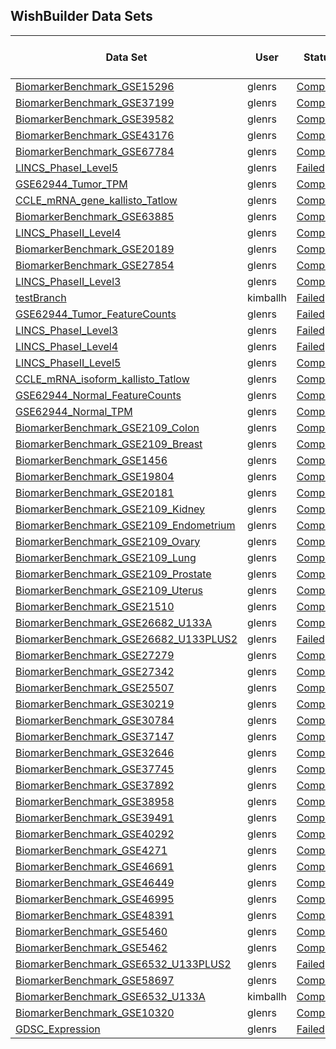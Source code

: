 ## WishBuilder Data Sets

<div class="table-scroll" markdown = "block">

|	Data Set	|	User	|	Status	|	Date	|	Time Elapsed	|	Samples	|	Meta Data Variables	|	Feature Variables	|
|	----	|	----	|	----	|	----	|	----	|	----	|	----	|	----	|
|	[BiomarkerBenchmark_GSE15296]({{site.url}}/Descriptions/BiomarkerBenchmark_GSE15296-description)	|	glenrs	|	[Complete]({{site.url}}/StatusReports/BiomarkerBenchmark_GSE15296-status)	|	01/12/18	|	00h:00m:18s	|	74	|	2	|	20024	|
|	[BiomarkerBenchmark_GSE37199]({{site.url}}/Descriptions/BiomarkerBenchmark_GSE37199-description)	|	glenrs	|	[Complete]({{site.url}}/StatusReports/BiomarkerBenchmark_GSE37199-status)	|	01/12/18	|	00h:00m:20s	|	93	|	4	|	20024	|
|	[BiomarkerBenchmark_GSE39582]({{site.url}}/Descriptions/BiomarkerBenchmark_GSE39582-description)	|	glenrs	|	[Complete]({{site.url}}/StatusReports/BiomarkerBenchmark_GSE39582-status)	|	01/12/18	|	00h:01m:06s	|	556	|	28	|	20024	|
|	[BiomarkerBenchmark_GSE43176]({{site.url}}/Descriptions/BiomarkerBenchmark_GSE43176-description)	|	glenrs	|	[Complete]({{site.url}}/StatusReports/BiomarkerBenchmark_GSE43176-status)	|	01/12/18	|	00h:00m:15s	|	103	|	4	|	11832	|
|	[BiomarkerBenchmark_GSE67784]({{site.url}}/Descriptions/BiomarkerBenchmark_GSE67784-description)	|	glenrs	|	[Complete]({{site.url}}/StatusReports/BiomarkerBenchmark_GSE67784-status)	|	01/12/18	|	00h:00m:34s	|	263	|	4	|	21614	|
|	[LINCS_PhaseI_Level5]({{site.url}}/Descriptions/LINCS_PhaseI_Level5-description)	|	glenrs	|	[Failed]({{site.url}}/StatusReports/LINCS_PhaseI_Level5-status)	|	01/12/18	|	10h:46m:18s	|	473647	|	17	|	12328	|
|	[GSE62944_Tumor_TPM]({{site.url}}/Descriptions/GSE62944_Tumor_TPM-description)	|	glenrs	|	[Complete]({{site.url}}/StatusReports/GSE62944_Tumor_TPM-status)	|	01/11/18	|	01h:23m:15s	|	9264	|	520	|	23368	|
|	[CCLE_mRNA_gene_kallisto_Tatlow]({{site.url}}/Descriptions/CCLE_mRNA_gene_kallisto_Tatlow-description)	|	glenrs	|	[Complete]({{site.url}}/StatusReports/CCLE_mRNA_gene_kallisto_Tatlow-status)	|	01/11/18	|	00h:14m:59s	|	922	|	9	|	58684	|
|	[BiomarkerBenchmark_GSE63885]({{site.url}}/Descriptions/BiomarkerBenchmark_GSE63885-description)	|	glenrs	|	[Complete]({{site.url}}/StatusReports/BiomarkerBenchmark_GSE63885-status)	|	01/11/18	|	00h:00m:26s	|	92	|	12	|	20024	|
|	[LINCS_PhaseII_Level4]({{site.url}}/Descriptions/LINCS_PhaseII_Level4-description)	|	glenrs	|	[Complete]({{site.url}}/StatusReports/LINCS_PhaseII_Level4-status)	|	01/11/18	|	22h:51m:23s	|	345976	|	25	|	12328	|
|	[BiomarkerBenchmark_GSE20189]({{site.url}}/Descriptions/BiomarkerBenchmark_GSE20189-description)	|	glenrs	|	[Complete]({{site.url}}/StatusReports/BiomarkerBenchmark_GSE20189-status)	|	01/11/18	|	00h:00m:30s	|	162	|	4	|	11832	|
|	[BiomarkerBenchmark_GSE27854]({{site.url}}/Descriptions/BiomarkerBenchmark_GSE27854-description)	|	glenrs	|	[Complete]({{site.url}}/StatusReports/BiomarkerBenchmark_GSE27854-status)	|	01/11/18	|	00h:00m:26s	|	113	|	2	|	20024	|
|	[LINCS_PhaseII_Level3]({{site.url}}/Descriptions/LINCS_PhaseII_Level3-description)	|	glenrs	|	[Complete]({{site.url}}/StatusReports/LINCS_PhaseII_Level3-status)	|	01/11/18	|	20h:00m:31s	|	345976	|	25	|	12328	|
|	[testBranch]({{site.url}}/Descriptions/testBranch-description)	|	kimballh	|	[Failed]({{site.url}}/StatusReports/testBranch-status)	|	01/10/18	|	00h:00m:06s	|	0	|	0	|	0	|
|	[GSE62944_Tumor_FeatureCounts]({{site.url}}/Descriptions/GSE62944_Tumor_FeatureCounts-description)	|	glenrs	|	[Failed]({{site.url}}/StatusReports/GSE62944_Tumor_FeatureCounts-status)	|	01/09/18	|	00h:25m:35s	|	9264	|	520	|	23368	|
|	[LINCS_PhaseI_Level3]({{site.url}}/Descriptions/LINCS_PhaseI_Level3-description)	|	glenrs	|	[Failed]({{site.url}}/StatusReports/LINCS_PhaseI_Level3-status)	|	01/05/18	|	N/A	|	0	|	0	|	0	|
|	[LINCS_PhaseI_Level4]({{site.url}}/Descriptions/LINCS_PhaseI_Level4-description)	|	glenrs	|	[Failed]({{site.url}}/StatusReports/LINCS_PhaseI_Level4-status)	|	01/05/18	|	N/A	|	0	|	0	|	0	|
|	[LINCS_PhaseII_Level5]({{site.url}}/Descriptions/LINCS_PhaseII_Level5-description)	|	glenrs	|	[Complete]({{site.url}}/StatusReports/LINCS_PhaseII_Level5-status)	|	01/05/18	|	15h:19m:10s	|	118050	|	28	|	12328	|
|	[CCLE_mRNA_isoform_kallisto_Tatlow]({{site.url}}/Descriptions/CCLE_mRNA_isoform_kallisto_Tatlow-description)	|	glenrs	|	[Complete]({{site.url}}/StatusReports/CCLE_mRNA_isoform_kallisto_Tatlow-status)	|	12/15/17	|	00h:17m:51s	|	922	|	9	|	199169	|
|	[GSE62944_Normal_FeatureCounts]({{site.url}}/Descriptions/GSE62944_Normal_FeatureCounts-description)	|	glenrs	|	[Complete]({{site.url}}/StatusReports/GSE62944_Normal_FeatureCounts-status)	|	12/15/17	|	00h:06m:54s	|	741	|	1	|	23368	|
|	[GSE62944_Normal_TPM]({{site.url}}/Descriptions/GSE62944_Normal_TPM-description)	|	glenrs	|	[Complete]({{site.url}}/StatusReports/GSE62944_Normal_TPM-status)	|	12/15/17	|	00h:06m:14s	|	741	|	1	|	23368	|
|	[BiomarkerBenchmark_GSE2109_Colon]({{site.url}}/Descriptions/BiomarkerBenchmark_GSE2109_Colon-description)	|	glenrs	|	[Complete]({{site.url}}/StatusReports/BiomarkerBenchmark_GSE2109_Colon-status)	|	12/15/17	|	00h:00m:37s	|	247	|	23	|	20024	|
|	[BiomarkerBenchmark_GSE2109_Breast]({{site.url}}/Descriptions/BiomarkerBenchmark_GSE2109_Breast-description)	|	glenrs	|	[Complete]({{site.url}}/StatusReports/BiomarkerBenchmark_GSE2109_Breast-status)	|	12/15/17	|	00h:00m:41s	|	260	|	36	|	20024	|
|	[BiomarkerBenchmark_GSE1456]({{site.url}}/Descriptions/BiomarkerBenchmark_GSE1456-description)	|	glenrs	|	[Complete]({{site.url}}/StatusReports/BiomarkerBenchmark_GSE1456-status)	|	12/15/17	|	00h:00m:18s	|	159	|	7	|	11832	|
|	[BiomarkerBenchmark_GSE19804]({{site.url}}/Descriptions/BiomarkerBenchmark_GSE19804-description)	|	glenrs	|	[Complete]({{site.url}}/StatusReports/BiomarkerBenchmark_GSE19804-status)	|	12/15/17	|	00h:00m:22s	|	117	|	3	|	20024	|
|	[BiomarkerBenchmark_GSE20181]({{site.url}}/Descriptions/BiomarkerBenchmark_GSE20181-description)	|	glenrs	|	[Complete]({{site.url}}/StatusReports/BiomarkerBenchmark_GSE20181-status)	|	12/15/17	|	00h:00m:19s	|	165	|	3	|	11832	|
|	[BiomarkerBenchmark_GSE2109_Kidney]({{site.url}}/Descriptions/BiomarkerBenchmark_GSE2109_Kidney-description)	|	glenrs	|	[Complete]({{site.url}}/StatusReports/BiomarkerBenchmark_GSE2109_Kidney-status)	|	12/15/17	|	00h:00m:33s	|	209	|	25	|	20024	|
|	[BiomarkerBenchmark_GSE2109_Endometrium]({{site.url}}/Descriptions/BiomarkerBenchmark_GSE2109_Endometrium-description)	|	glenrs	|	[Complete]({{site.url}}/StatusReports/BiomarkerBenchmark_GSE2109_Endometrium-status)	|	12/15/17	|	00h:00m:18s	|	51	|	17	|	20024	|
|	[BiomarkerBenchmark_GSE2109_Ovary]({{site.url}}/Descriptions/BiomarkerBenchmark_GSE2109_Ovary-description)	|	glenrs	|	[Complete]({{site.url}}/StatusReports/BiomarkerBenchmark_GSE2109_Ovary-status)	|	12/15/17	|	00h:00m:27s	|	153	|	23	|	20024	|
|	[BiomarkerBenchmark_GSE2109_Lung]({{site.url}}/Descriptions/BiomarkerBenchmark_GSE2109_Lung-description)	|	glenrs	|	[Complete]({{site.url}}/StatusReports/BiomarkerBenchmark_GSE2109_Lung-status)	|	12/15/17	|	00h:00m:21s	|	103	|	22	|	20024	|
|	[BiomarkerBenchmark_GSE2109_Prostate]({{site.url}}/Descriptions/BiomarkerBenchmark_GSE2109_Prostate-description)	|	glenrs	|	[Complete]({{site.url}}/StatusReports/BiomarkerBenchmark_GSE2109_Prostate-status)	|	12/15/17	|	00h:00m:20s	|	76	|	26	|	20024	|
|	[BiomarkerBenchmark_GSE2109_Uterus]({{site.url}}/Descriptions/BiomarkerBenchmark_GSE2109_Uterus-description)	|	glenrs	|	[Complete]({{site.url}}/StatusReports/BiomarkerBenchmark_GSE2109_Uterus-status)	|	12/15/17	|	00h:00m:23s	|	112	|	19	|	20024	|
|	[BiomarkerBenchmark_GSE21510]({{site.url}}/Descriptions/BiomarkerBenchmark_GSE21510-description)	|	glenrs	|	[Complete]({{site.url}}/StatusReports/BiomarkerBenchmark_GSE21510-status)	|	12/15/17	|	00h:00m:20s	|	104	|	2	|	20024	|
|	[BiomarkerBenchmark_GSE26682_U133A]({{site.url}}/Descriptions/BiomarkerBenchmark_GSE26682_U133A-description)	|	glenrs	|	[Complete]({{site.url}}/StatusReports/BiomarkerBenchmark_GSE26682_U133A-status)	|	12/15/17	|	00h:00m:16s	|	140	|	3	|	11832	|
|	[BiomarkerBenchmark_GSE26682_U133PLUS2]({{site.url}}/Descriptions/BiomarkerBenchmark_GSE26682_U133PLUS2-description)	|	glenrs	|	[Failed]({{site.url}}/StatusReports/BiomarkerBenchmark_GSE26682_U133PLUS2-status)	|	12/15/17	|	00h:00m:16s	|	0	|	0	|	0	|
|	[BiomarkerBenchmark_GSE27279]({{site.url}}/Descriptions/BiomarkerBenchmark_GSE27279-description)	|	glenrs	|	[Complete]({{site.url}}/StatusReports/BiomarkerBenchmark_GSE27279-status)	|	12/15/17	|	00h:00m:21s	|	100	|	3	|	16632	|
|	[BiomarkerBenchmark_GSE27342]({{site.url}}/Descriptions/BiomarkerBenchmark_GSE27342-description)	|	glenrs	|	[Complete]({{site.url}}/StatusReports/BiomarkerBenchmark_GSE27342-status)	|	12/15/17	|	00h:00m:23s	|	155	|	5	|	16632	|
|	[BiomarkerBenchmark_GSE25507]({{site.url}}/Descriptions/BiomarkerBenchmark_GSE25507-description)	|	glenrs	|	[Complete]({{site.url}}/StatusReports/BiomarkerBenchmark_GSE25507-status)	|	12/15/17	|	00h:00m:22s	|	130	|	5	|	20024	|
|	[BiomarkerBenchmark_GSE30219]({{site.url}}/Descriptions/BiomarkerBenchmark_GSE30219-description)	|	glenrs	|	[Complete]({{site.url}}/StatusReports/BiomarkerBenchmark_GSE30219-status)	|	12/15/17	|	00h:00m:37s	|	285	|	10	|	20024	|
|	[BiomarkerBenchmark_GSE30784]({{site.url}}/Descriptions/BiomarkerBenchmark_GSE30784-description)	|	glenrs	|	[Complete]({{site.url}}/StatusReports/BiomarkerBenchmark_GSE30784-status)	|	12/15/17	|	00h:00m:28s	|	225	|	3	|	20024	|
|	[BiomarkerBenchmark_GSE37147]({{site.url}}/Descriptions/BiomarkerBenchmark_GSE37147-description)	|	glenrs	|	[Complete]({{site.url}}/StatusReports/BiomarkerBenchmark_GSE37147-status)	|	12/15/17	|	00h:00m:34s	|	228	|	10	|	21614	|
|	[BiomarkerBenchmark_GSE32646]({{site.url}}/Descriptions/BiomarkerBenchmark_GSE32646-description)	|	glenrs	|	[Complete]({{site.url}}/StatusReports/BiomarkerBenchmark_GSE32646-status)	|	12/15/17	|	00h:00m:21s	|	111	|	9	|	20024	|
|	[BiomarkerBenchmark_GSE37745]({{site.url}}/Descriptions/BiomarkerBenchmark_GSE37745-description)	|	glenrs	|	[Complete]({{site.url}}/StatusReports/BiomarkerBenchmark_GSE37745-status)	|	12/15/17	|	00h:00m:27s	|	187	|	10	|	20024	|
|	[BiomarkerBenchmark_GSE37892]({{site.url}}/Descriptions/BiomarkerBenchmark_GSE37892-description)	|	glenrs	|	[Complete]({{site.url}}/StatusReports/BiomarkerBenchmark_GSE37892-status)	|	12/15/17	|	00h:00m:22s	|	129	|	8	|	20024	|
|	[BiomarkerBenchmark_GSE38958]({{site.url}}/Descriptions/BiomarkerBenchmark_GSE38958-description)	|	glenrs	|	[Complete]({{site.url}}/StatusReports/BiomarkerBenchmark_GSE38958-status)	|	12/15/17	|	00h:00m:20s	|	115	|	6	|	16632	|
|	[BiomarkerBenchmark_GSE39491]({{site.url}}/Descriptions/BiomarkerBenchmark_GSE39491-description)	|	glenrs	|	[Complete]({{site.url}}/StatusReports/BiomarkerBenchmark_GSE39491-status)	|	12/15/17	|	00h:00m:16s	|	119	|	1	|	11832	|
|	[BiomarkerBenchmark_GSE40292]({{site.url}}/Descriptions/BiomarkerBenchmark_GSE40292-description)	|	glenrs	|	[Complete]({{site.url}}/StatusReports/BiomarkerBenchmark_GSE40292-status)	|	12/15/17	|	00h:00m:29s	|	195	|	4	|	21614	|
|	[BiomarkerBenchmark_GSE4271]({{site.url}}/Descriptions/BiomarkerBenchmark_GSE4271-description)	|	glenrs	|	[Complete]({{site.url}}/StatusReports/BiomarkerBenchmark_GSE4271-status)	|	12/15/17	|	00h:00m:17s	|	100	|	7	|	11832	|
|	[BiomarkerBenchmark_GSE46691]({{site.url}}/Descriptions/BiomarkerBenchmark_GSE46691-description)	|	glenrs	|	[Complete]({{site.url}}/StatusReports/BiomarkerBenchmark_GSE46691-status)	|	12/15/17	|	00h:00m:40s	|	545	|	2	|	16632	|
|	[BiomarkerBenchmark_GSE46449]({{site.url}}/Descriptions/BiomarkerBenchmark_GSE46449-description)	|	glenrs	|	[Complete]({{site.url}}/StatusReports/BiomarkerBenchmark_GSE46449-status)	|	12/15/17	|	00h:00m:16s	|	53	|	2	|	20024	|
|	[BiomarkerBenchmark_GSE46995]({{site.url}}/Descriptions/BiomarkerBenchmark_GSE46995-description)	|	glenrs	|	[Complete]({{site.url}}/StatusReports/BiomarkerBenchmark_GSE46995-status)	|	12/15/17	|	00h:00m:18s	|	85	|	2	|	21614	|
|	[BiomarkerBenchmark_GSE48391]({{site.url}}/Descriptions/BiomarkerBenchmark_GSE48391-description)	|	glenrs	|	[Complete]({{site.url}}/StatusReports/BiomarkerBenchmark_GSE48391-status)	|	12/15/17	|	00h:00m:18s	|	80	|	7	|	20024	|
|	[BiomarkerBenchmark_GSE5460]({{site.url}}/Descriptions/BiomarkerBenchmark_GSE5460-description)	|	glenrs	|	[Complete]({{site.url}}/StatusReports/BiomarkerBenchmark_GSE5460-status)	|	12/15/17	|	00h:00m:21s	|	127	|	7	|	20024	|
|	[BiomarkerBenchmark_GSE5462]({{site.url}}/Descriptions/BiomarkerBenchmark_GSE5462-description)	|	glenrs	|	[Complete]({{site.url}}/StatusReports/BiomarkerBenchmark_GSE5462-status)	|	12/15/17	|	00h:00m:22s	|	47	|	2	|	11832	|
|	[BiomarkerBenchmark_GSE6532_U133PLUS2]({{site.url}}/Descriptions/BiomarkerBenchmark_GSE6532_U133PLUS2-description)	|	glenrs	|	[Failed]({{site.url}}/StatusReports/BiomarkerBenchmark_GSE6532_U133PLUS2-status)	|	12/15/17	|	00h:00m:12s	|	0	|	0	|	0	|
|	[BiomarkerBenchmark_GSE58697]({{site.url}}/Descriptions/BiomarkerBenchmark_GSE58697-description)	|	glenrs	|	[Complete]({{site.url}}/StatusReports/BiomarkerBenchmark_GSE58697-status)	|	12/14/17	|	00h:00m:24s	|	122	|	6	|	20024	|
|	[BiomarkerBenchmark_GSE6532_U133A]({{site.url}}/Descriptions/BiomarkerBenchmark_GSE6532_U133A-description)	|	kimballh	|	[Complete]({{site.url}}/StatusReports/BiomarkerBenchmark_GSE6532_U133A-status)	|	12/14/17	|	00h:00m:22s	|	317	|	17	|	11832	|
|	[BiomarkerBenchmark_GSE10320]({{site.url}}/Descriptions/BiomarkerBenchmark_GSE10320-description)	|	glenrs	|	[Complete]({{site.url}}/StatusReports/BiomarkerBenchmark_GSE10320-status)	|	12/12/17	|	00h:00m:14s	|	144	|	1	|	11832	|
|	[GDSC_Expression]({{site.url}}/Descriptions/GDSC_Expression-description)	|	glenrs	|	[Failed]({{site.url}}/StatusReports/GDSC_Expression-status)	|	N/A	|	N/A	|	0	|	0	|	0	|
